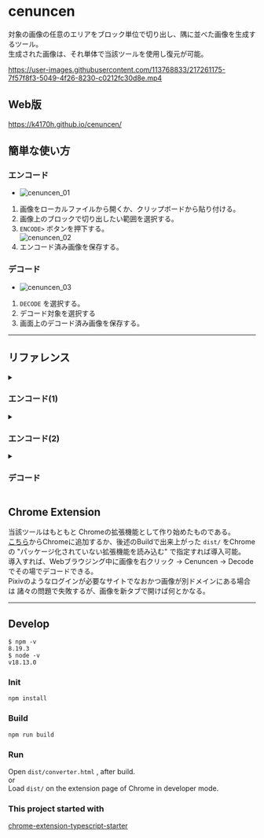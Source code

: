 # cenuncen
対象の画像の任意のエリアをブロック単位で切り出し、隅に並べた画像を生成するツール。  
生成された画像は、それ単体で当該ツールを使用し復元が可能。  

https://user-images.githubusercontent.com/113768833/217261175-7f57f8f3-5049-4f26-8230-c0212fc30d8e.mp4


## Web版
https://k4170h.github.io/cenuncen/

## 簡単な使い方

### エンコード
- ![cenuncen_01](https://user-images.githubusercontent.com/113768833/217395728-e6e80d97-94b4-4168-a326-38c5996f6fe0.png)  
1. 画像をローカルファイルから開くか、クリップボードから貼り付ける。 
2. 画像上のブロックで切り出したい範囲を選択する。  
3. `ENCODE>` ボタンを押下する。  
  ![cenuncen_02](https://user-images.githubusercontent.com/113768833/217395761-d4f8b5e1-abea-4e54-a67c-e04fddce5e74.png)  
4. エンコード済み画像を保存する。

### デコード

- ![cenuncen_03](https://user-images.githubusercontent.com/113768833/217431856-6597937a-f075-45aa-b522-3a880a761991.png)
1. `DECODE` を選択する。
2. デコード対象を選択する
3. 画面上のデコード済み画像を保存する。

---

## リファレンス

<details><summary>

### エンコード(1)

</summary>

エンコード対象の画像の選択および、隠蔽範囲の選択を行う。  
範囲選択は、開いた画像に対してマウス操作(左クリックドラッグ)で指定する。  
ツール初期表示時は、このエンコード(1)画面が表示される。  
デコード目的でしか当該ツールを使わないのであれば、上述のURLに `?d=1` を付与し  
デコード画面を初期表示にできる。ブックマークURLに。  

* **Open Image**  
  エンコード対象の画像をファイルから開くか、クリップボードから貼り付ける。
* **Area Select Option**  
  隠蔽範囲に関するオプション。
  * **Grid size** : ブロックのサイズ
  * **Spacing** : ブロック間の間隔幅
* **Selected Area List**  
  選択済み隠蔽範囲の一覧を表示する。  
  取り消したい選択範囲は REMOVE を選択して削除できる。
* **ENCODE**  
  エンコード2へ。  

範囲の指定は、重ねることも可能。3回ずらして重ねれば隙間のない領域ができる。  
![cenuncen_overwrap](https://user-images.githubusercontent.com/113768833/216819613-b058ae94-25fe-46e9-ba1b-9413b4043ee2.png)

</details>

<details><summary>

### エンコード(2)

</summary>

エンコードした画像を表示する。  
本ツールでは エンコード(1)で指定した範囲をブロック単位で切り出し、隅に並べた画像を生成することをエンコードと呼称する。  
またエンコードされた画像には、隠蔽範囲やブロックの並び方についての情報が最下部にカラーバイトコードとして印字されている。  
ブロックには以下のような設定が可能で、設定を変更するたびに画像に反映される。  

* **Encode Setting**  
  隠蔽範囲から切り出したブロック群に対しての設定する。  
  * **Shuffle**  
    ブロックの順番を疑似ランダムにシャッフルする。  
  * **Rotate**  
    ブロックを疑似ランダムに回転する。  
  * **Negative**  
    ブロックを疑似ランダムに色反転する。  
  * **Contrast**  
    ブロックのコントラストを下げる。下げたことで空いた色の帯域を利用して、任意の色に近づけられる。  
    数値を低く設定すると、復元時に減色したような出来になる。(不可逆な劣化が起きる)  
    また、コントラストが低くなるとJPG保存時の劣化が激しくなる傾向にあり、デコード時の品質が下がる。（下図）  
    ![cenuncen_contrast](https://user-images.githubusercontent.com/113768833/216820015-c9b6591c-b127-4fc2-9e14-92a7fa4e3876.jpg)

  * **Key**  
    前述の "疑似ランダム" に使用する文字列（=ランダムシード）を指定する。  
    これを設定した画像はデコード時に当該Keyを入力しないと復元できなくなる。  
  * **Location**  
    ブロックの配置場所を指定する。  
  * **Fill Color**  
    塗りつぶす色を指定する。この色で塗りつぶした範囲は好きに加工してよい。
* **Save Image**  
  エンコードした画像（画面表示中の画像）を保存する。  
  エンコード済み画像をさらに編集する場合はクリップボードにコピーするか、PNGでの保存を推奨。
* **Try Decode**  
  表示中のエンコード済み画像について、お試しで リサイズ・Jpg保存 したていでデコードを行い、復元時にどのような画像になるか確認できる。

塗りつぶされた隠蔽範囲は、好きに編集してもデコード時に影響されない。  
以下のように、エンコード済み画像を差分絵みたいに再編集するのも一興。  
![cenuncen_reedit](https://user-images.githubusercontent.com/113768833/216824133-d221476e-295c-48c2-b46b-2b8d229870b6.png)  
(デコードするとサングラスが取れる というギミック)

</details>

<details><summary>

### デコード

</summary>

エンコード済み画像を復元する。  

* **Open Image**  
  デコード対象の画像をファイルから開くか、クリップボードから貼り付ける。

* **Decode Option**
  * **Clip**  
  ブロックやカラーバイトコードをデコード画像から除外する。
  * **Padding**  
  復元処理で、切り出し元にブロックを貼り付ける際にどれだけ余白を持って貼り付けるかを設定する。  
  Jpgで保存されたエンコード済み画像は、隣り合うブロック同士の影響でブロックの隅が劣化するため、  
  このような設定がある。
  * **Offset X/Y**  
  ブロックの貼り付け先をずらせる。  
  エンコード済み画像をさらにリサイズした画像は座標が端数とかで歪むのでこれで手動で調整する。
  * **Key**  
  画像がKey付きでエンコードされていた場合、ここにKeyを入力してデコードさせる。

リサイズされた画像でもデコードは可能だが、可能ならオリジナルサイズの画像を対象に行うことが望ましい。

</details>

## Chrome Extension
当該ツールはもともと Chromeの拡張機能として作り始めたものである。  
[こちら](https://chrome.google.com/webstore/detail/cenuncen/jfjppegphmhmmlehicbchefenbfmhikn)からChromeに追加するか、後述のBuildで出来上がった `dist/` をChromeの "パッケージ化されていない拡張機能を読み込む" で指定すれば導入可能。  
導入すれば、Webブラウジング中に画像を右クリック → Cenuncen → Decode でその場でデコードできる。  
Pixivのようなログインが必要なサイトでなおかつ画像が別ドメインにある場合は 諸々の問題で失敗するが、画像を新タブで開けば何とかなる。  


---

## Develop
```
$ npm -v
8.19.3
$ node -v
v18.13.0
```

### Init
```
npm install
```

### Build

```
npm run build
```

### Run

Open `dist/converter.html` , after build.  
or  
Load `dist/` on the extension page of Chrome in developer mode.

### This project started with

[chrome-extension-typescript-starter](https://github.com/chibat/chrome-extension-typescript-starter/)

